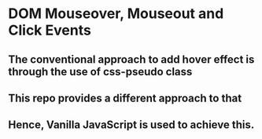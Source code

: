 # DOM Mouseover, Mouseout and Click Events
## The conventional approach to add hover effect is through the use of css-pseudo class
## This repo provides a different approach to that
## Hence, Vanilla JavaScript is used to achieve this.